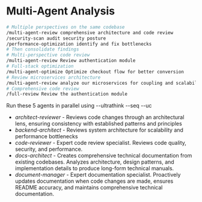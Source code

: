 # Multi-Agent Analysis

```bash
# Multiple perspectives on the same codebase
/multi-agent-review comprehensive architecture and code review
/security-scan audit security posture  
/performance-optimization identify and fix bottlenecks
# Then consolidate findings
# Multi-perspective code review
/multi-agent-review Review authentication module
# Full-stack optimization
/multi-agent-optimize Optimize checkout flow for better conversion
# Review microservices architecture
/multi-agent-review analyze our microservices for coupling and scalability issues
# Comprehensive code review
/full-review Review the authentication module
```

Run these 5 agents in parallel using --ultrathink --seq --uc

- *architect-reviewer* - Reviews code changes through an architectural lens, ensuring consistency with established patterns and principles
- *backend-architect* - Reviews system architecture for scalability and performance bottlenecks
- *code-reviewer* - Expert code review specialist. Reviews code quality, security, and performance.
- *docs-architect* - Creates comprehensive technical documentation from existing codebases. Analyzes architecture, design patterns, and implementation details to produce long-form technical manuals.
- *document-manager* - Expert documentation specialist. Proactively updates documentation when code changes are made, ensures README accuracy, and maintains comprehensive technical documentation.
